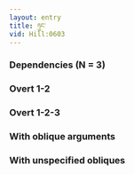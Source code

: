 ```yaml
---
layout: entry
title: ཉུང་
vid: Hill:0603
---
```

### Dependencies (N = 3)


### Overt 1-2


### Overt 1-2-3


### With oblique arguments


### With unspecified obliques

